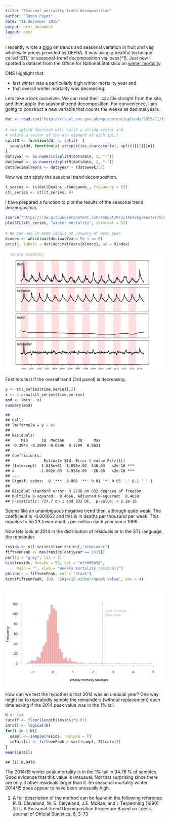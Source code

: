 ```yaml
---
title: "Seasonal mortality trend decomposition"
author: "Roman Popat"
date: "11 December 2015"
output: html_document
layout: post
---
```

  
I recently wrote a [blog](http://thedatalab.com/Fruit-and-veg-prices) on trends and seasonal variation in fruit and veg wholesale prices provided by DEFRA. It was using a beatiful technique called ‘STL’ or seasonal-trend decomposition via loess[^1]. Just now I spotted a dataset from the Office for National Statistics on [winter mortality](http://visual.ons.gov.uk/excesswintermortality/). 

ONS highlight that: 

* last winter was a particularly high winter mortality year and
* that overall winter mortality was decreasing. 

Lets take a look ourselves. We can read their .csv file straight from the site, and then apply the seasonal trend decomposition. For convenience, I am going to construct a new variable that counts the weeks as decimal years.


```r
dat <- read.csv("http://visual.ons.gov.uk/wp-content/uploads/2015/11/figure45.csv", as.is = T)

# the splitN function will split a string vector and 
# return a vector of the nth element of each split
splitN <- function(dd, n, split)  {
  sapply(dd, function(x) strsplit(as.character(x), split)[[1]][n])
}
dat$year <- as.numeric(splitN(dat$date, 1, "-"))
dat$week <- as.numeric(splitN(dat$date, 2, "-"))
dat$decimalYears <- dat$year + (dat$week/52)
```

Now we can apply the seasonal trend decomposition.


```r
t_series <- ts(dat$Deaths..thousands., frequency = 52)
stl_series <- stl(t_series, 9)
```

I have prepared a function to plot the results of the seasonal trend decomposition.


```r
source("https://raw.githubusercontent.com/rmnppt/FruitAndVeg/master/Scripts/plotSTL.R")
plotSTL(stl_series, "winter mortality", interval = 52)

# We can add in some labels at January of each year
Xindex <- which(dat$decimalYears %% 1 == 0)
axis(1, labels = dat$decimalYears[Xindex], at = Xindex)
```

![plot of chunk unnamed-chunk-3](/figure/source/2015-12-11-STL-winterMortality/unnamed-chunk-3-1.png) 

First lets test if the overall trend (3rd panel) is decreasing.


```r
y <- stl_series$time.series[,2]
x <- 1:nrow(stl_series$time.series)
mod <- lm(y ~ x)
summary(mod)
```

```
## 
## Call:
## lm(formula = y ~ x)
## 
## Residuals:
##     Min      1Q  Median      3Q     Max 
## -0.3944 -0.2009 -0.0596  0.1299  0.9631 
## 
## Coefficients:
##               Estimate Std. Error t value Pr(>|t|)    
## (Intercept)  1.025e+01  1.898e-02  540.03   <2e-16 ***
## x           -1.062e-03  3.938e-05  -26.98   <2e-16 ***
## ---
## Signif. codes:  0 '***' 0.001 '**' 0.01 '*' 0.05 '.' 0.1 ' ' 1
## 
## Residual standard error: 0.2738 on 832 degrees of freedom
## Multiple R-squared:  0.4666,	Adjusted R-squared:  0.4659 
## F-statistic: 727.7 on 1 and 832 DF,  p-value: < 2.2e-16
```

Seems like an unambiguous negative trend then, although quite weak. The coefficient is -0.001062 and this is in deaths per thousand per week. This equates to 55.23 fewer deaths per million each year since 1999. 

Now lets look at 2014 in the distribution of residuals or in the STL language, the remainder. 


```r
resids <- stl_series$time.series[,"remainder"]
fifteenPeak <- max(resids[dat$year == 2015])
par(fg = "grey", las = 1)
hist(resids, breaks = 50, col = "#ff000050",
     main = "", xlab = "Weekly mortality residuals")
abline(v = fifteenPeak, col = "black")
text(fifteenPeak, 100, "2014/15 winter\npeak value", pos = 4)
```

![plot of chunk unnamed-chunk-5](/figure/source/2015-12-11-STL-winterMortality/unnamed-chunk-5-1.png) 

How can we test the hypothesis that 2014 was an unusual year? One way might be to repeatedly sample the remainders (without replacement) each time asking if the 2014 peak value was in the 1% tail.


```r
N <- 1e4
cutoff <- floor(length(resids)*0.01)
inTail <- logical(N)
for(i in 1:N){
  sampl <- sample(resids, replace = T)
  inTail[i] <- fifteenPeak > sort(sampl, T)[cutoff]
}
mean(inTail)
```

```
## [1] 0.9476
```

The 2014/15 winter peak mortality is in the 1% tail in 94.76 % of samples. Good evidence that this value is unsusual. Not that surprising since there are only 3 other residuals larger than it. So seasonal mortality winter 2014/15 does appear to have been unusually high.

1. A full description of the method can be found in the following reference. R. B. Cleveland, W. S. Cleveland, J.E. McRae, and I. Terpenning (1990) STL: A Seasonal-Trend Decomposition Procedure Based on Loess. Journal of Official Statistics, 6, 3–73
